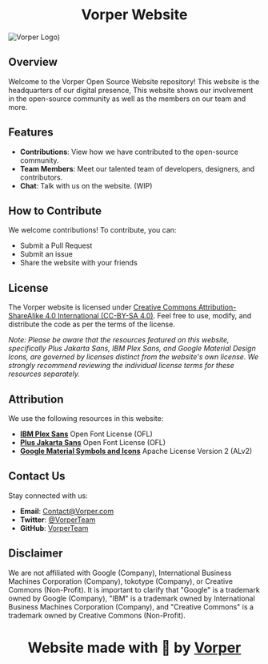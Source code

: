 # <h1 align="center">Vorper Website</h1>

![Vorper Logo)](https://github.com/VorperTeam/Vorper/assets/120841550/49b81268-38b2-458b-adbc-7bab53f24168)

## Overview

Welcome to the Vorper Open Source Website repository! This website is the headquarters of our digital presence, This website shows our involvement in the open-source community as well as the members on our team and more.

## Features

- **Contributions**: View how we have contributed to the open-source community.
- **Team Members**: Meet our talented team of developers, designers, and contributors.
- **Chat**: Talk with us on the website. (WIP)

## How to Contribute

We welcome contributions! To contribute, you can:

- Submit a Pull Request
- Submit an issue
- Share the website with your friends

## License

The Vorper website is licensed under [Creative Commons Attribution-ShareAlike 4.0 International (CC-BY-SA 4.0)](LICENSE.md). Feel free to use, modify, and distribute the code as per the terms of the license.

*Note: Please be aware that the resources featured on this website, specifically Plus Jakarta Sans, IBM Plex Sans, and Google Material Design Icons, are governed by licenses distinct from the website's own license. We strongly recommend reviewing the individual license terms for these resources separately.*

## Attribution

We use the following resources in this website:

- [**IBM Plex Sans**](https://www.ibm.com/plex/) Open Font License (OFL)
- [**Plus Jakarta Sans**](https://github.com/tokotype/PlusJakartaSans) Open Font License (OFL)
- [**Google Material Symbols and Icons**](https://github.com/google/material-design-icons) Apache License Version 2 (ALv2)

## Contact Us

Stay connected with us:

- **Email**: [Contact@Vorper.com](mailto:Contact@Vorper.com)
- **Twitter**: [@VorperTeam](https://twitter.com/VorperTeam)
- **GitHub**: [VorperTeam](https://github.com/VorperTeam/)

## Disclaimer

We are not affiliated with Google (Company), International Business Machines Corporation (Company), tokotype (Company), or Creative Commons (Non-Profit). It is important to clarify that "Google" is a trademark owned by Google (Company), "IBM" is a trademark owned by International Business Machines Corporation (Company), and "Creative Commons" is a trademark owned by Creative Commons (Non-Profit).

# <h1 align="center">Website made with 💙 by [Vorper](https://www.vorper.com)</h1>
